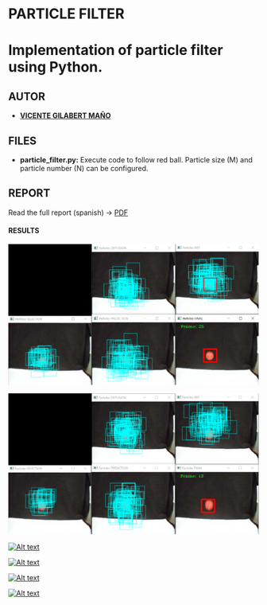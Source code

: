 # PARTICLE FILTER
# Implementation of particle filter using Python.

## AUTOR
* [**VICENTE GILABERT MAÑO**](https://www.linkedin.com/in/vgilabert/)


## FILES
* **particle_filter.py:** Execute code to follow red ball. Particle size (M) and particle number (N) can be configured. 


## REPORT
Read the full report (spanish) -> [PDF](docs/report.pdf)


#### RESULTS
![image1](result/result1.png)


![image2](result/result2.png)


[![Alt text](https://img.youtube.com/vi/cG4KScLBkwc/0.jpg)](https://www.youtube.com/watch?v=cG4KScLBkwc)


[![Alt text](https://img.youtube.com/vi/WHS-SJ1J71Y/0.jpg)](https://www.youtube.com/watch?v=WHS-SJ1J71Y)


[![Alt text](https://img.youtube.com/vi/c-4GPqreYbc/0.jpg)](https://www.youtube.com/watch?v=c-4GPqreYbc)


[![Alt text](https://img.youtube.com/vi/OtBZLqypBJk/0.jpg)](https://www.youtube.com/watch?v=OtBZLqypBJk)


